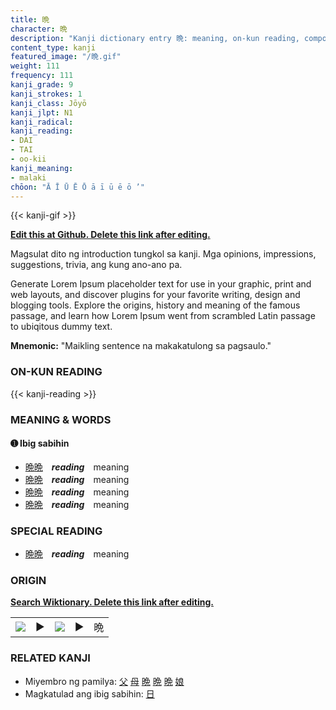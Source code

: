 ```yaml
---
title: 晩
character: 晩
description: "Kanji dictionary entry 晩: meaning, on-kun reading, compounds, origin, related kanji"
content_type: kanji
featured_image: "/晩.gif"
weight: 111
frequency: 111
kanji_grade: 9
kanji_strokes: 1
kanji_class: Jōyō
kanji_jlpt: N1
kanji_radical: 
kanji_reading: 
- DAI
- TAI
- oo-kii
kanji_meaning:
- malaki
chōon: "Ā Ī Ū Ē Ō ā ī ū ē ō ’"
---
```

[//]: # (Don't edit the line below. Kanji animated GIF code is automatically generated.)
{{< kanji-gif >}}

[//]: # (Edit below this line.)

**[Edit this at Github. Delete this link after editing.](https://github.com/tim0g/tim/tree/main/content/kanji/晩/index.md)**

Magsulat dito ng introduction tungkol sa kanji. Mga opinions, impressions, suggestions, trivia, ang kung ano-ano pa.

Generate Lorem Ipsum placeholder text for use in your graphic, print and web layouts, and discover plugins for your favorite writing, design and blogging tools. Explore the origins, history and meaning of the famous passage, and learn how Lorem Ipsum went from scrambled Latin passage to ubiqitous dummy text.
 
**Mnemonic:** "Maikling sentence na makakatulong sa pagsaulo."

### ON-KUN READING

[//]: # (Don't edit the line below. ON-KUN READING code is automatically generated.)
{{< kanji-reading >}}

### MEANING & WORDS

#### ➊ **Ibig sabihin**
  - [晩](../晩)[晩](../晩)　***reading***　meaning
  - [晩](../晩)[晩](../晩)　***reading***　meaning
  - [晩](../晩)[晩](../晩)　***reading***　meaning
  - [晩](../晩)[晩](../晩)　***reading***　meaning

### SPECIAL READING
  - [晩](../晩)[晩](../晩)　***reading***　meaning

### ORIGIN

**[Search Wiktionary. Delete this link after editing.](https://wiktionary.org/wiki/晩)**
<table class="kanji-table"><tr><td>
<img src="60px-晩-bronze.svg.png">
</td><td>▶</td><td>
<img src="60px-晩-oracle.svg.png">
</td><td>▶</td>
<td class="kanji-origin">晩</td>
</tr></table>

### RELATED KANJI
- Miyembro ng pamilya: [父](../父) [母](../母) [晩](../晩) [晩](../晩) [晩](../晩) [娘](../娘)
- Magkatulad ang ibig sabihin: [日](../日)
